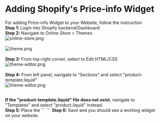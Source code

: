 # Adding Shopify's Price-info Widget

For adding Price-info Widget to your Website, follow the instruction<br>
<strong>Step 1:</strong> Login into Shopify backend/Dashboard<br>
<strong>Step 2:</strong> Navigate to Online Store > Themes <br>
![online-store.png](/img/price-info/online-store.png)<br><br>
![theme.png](/img/price-info/theme.png)<br><br>
<strong>Step 3:</strong> From top-right corner, select to Edit HTML/CSS<br>
![theme-editor.png](/img/price-info/theme-editor.png)<br><br>
<strong>Step 4:</strong> From left panel, navigate to "Sections" and select "product-template.liquid"<br>
![theme-editor.png](/img/price-info/left-sections.png)<br><br>
<div class="panel">
    <b>If the "product-template.liquid" file does not exist</b>, navigate to "Templates" and select "product.liquid" instead.
</div>
<strong>Step 5:</strong> Place the ```<script>``` tag in the desired place you'd like it to appear on your website. This should be added before ```Add to Cart ``` button tag.<br>
```
<script id="oxipay-price-info" src="https://widgets.%domain%/content/scripts/price-info.js?productPrice={{product.selected_or_first_available_variant.price | divided_by: 100.00}}"></script>
```
<strong>Step 6:</strong> Save and you should see a working widget on your website.<br><br>
<script id="oxipay-price-info" src="https://widgets.%domain%/content/scripts/price-info.js?productPrice={{product.selected_or_first_available_variant.price | divided_by: 100.00}}"></script>


